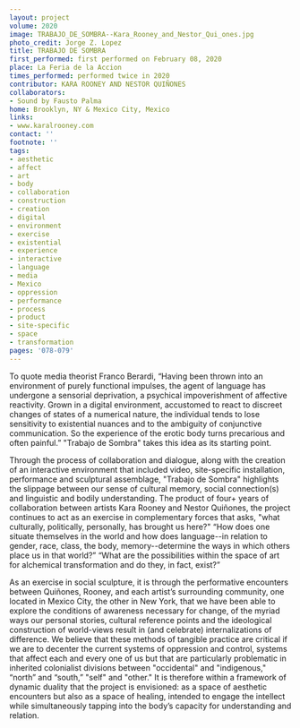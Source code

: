 ```yaml
---
layout: project
volume: 2020
image: TRABAJO_DE_SOMBRA--Kara_Rooney_and_Nestor_Qui_ones.jpg
photo_credit: Jorge Z. Lopez
title: TRABAJO DE SOMBRA
first_performed: first performed on February 08, 2020
place: La Feria de la Accion
times_performed: performed twice in 2020
contributor: KARA ROONEY AND NESTOR QUIÑONES
collaborators:
- Sound by Fausto Palma
home: Brooklyn, NY & Mexico City, Mexico
links:
- www.karalrooney.com
contact: ''
footnote: ''
tags:
- aesthetic
- affect
- art
- body
- collaboration
- construction
- creation
- digital
- environment
- exercise
- existential
- experience
- interactive
- language
- media
- Mexico
- oppression
- performance
- process
- product
- site-specific
- space
- transformation
pages: '078-079'
---
```


To quote media theorist Franco Berardi, “Having been thrown into an environment of purely functional impulses, the agent of language has undergone a sensorial deprivation, a psychical impoverishment of affective reactivity. Grown in a digital environment, accustomed to react to discreet changes of states of a numerical nature, the individual tends to lose sensitivity to existential nuances and to the ambiguity of conjunctive communication. So the experience of the erotic body turns precarious and often painful.” "Trabajo de Sombra" takes this idea as its starting point. 
 
Through the process of collaboration and dialogue, along with the creation of an interactive environment that included video, site-specific installation, performance and sculptural assemblage, "Trabajo de Sombra" highlights the slippage between our sense of cultural memory, social connection(s) and linguistic and bodily understanding. The product of four+ years of collaboration between artists Kara Rooney and Nestor Quiñones, the project continues to act as an exercise in complementary forces that asks, "what culturally, politically, personally, has brought us here?" “How does one situate themselves in the world and how does language--in relation to gender, race, class, the body, memory--determine the ways in which others place us in that world?” “What are the possibilities within the space of art for alchemical transformation and do they, in fact, exist?” 

As an exercise in social sculpture, it is through the performative encounters between Quiñones, Rooney, and each artist’s surrounding community, one located in Mexico City, the other in New York, that we have been able to explore the conditions of awareness necessary for change, of the myriad ways our personal stories, cultural reference points and the ideological construction of world-views result in (and celebrate) internalizations of difference. We believe that these methods of tangible practice are critical if we are to decenter the current systems of oppression and control, systems that affect each and every one of us but that are particularly problematic in inherited colonialist divisions between "occidental" and "indigenous," “north” and “south,” "self" and "other." It is therefore within a framework of dynamic duality that the project is envisioned: as a space of aesthetic encounters but also as a space of healing, intended to engage the intellect while simultaneously tapping into the body’s capacity for understanding and relation.
